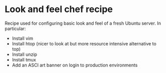 # Look and feel chef recipe

Recipe used for configuring basic look and feel of a fresh Ubuntu
server. In particular:

- Install vim
- Install htop (nicer to look at but more resource intensive alternative
to top)
- Install unzip
- Install tmux
- Add an ASCI art banner on login to production environments
